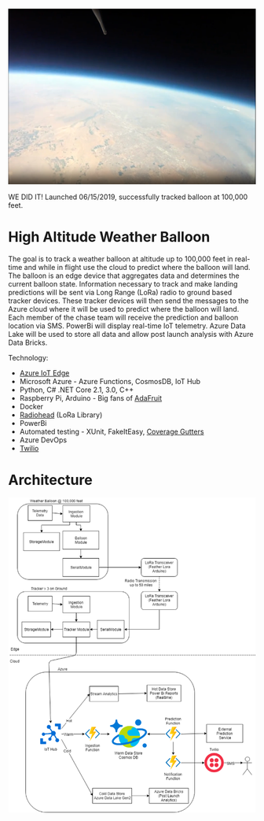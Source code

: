 ![alt text](altitude.PNG "Launch")

WE DID IT! Launched 06/15/2019, successfully tracked balloon at 100,000 feet. 

# High Altitude Weather Balloon

The goal is to track a weather balloon at altitude up to 100,000 feet in real-time and while in flight use the cloud to predict where the balloon will land.  The balloon is an edge device that aggregates data and determines the current balloon state.  Information necessary to track and make landing predictions will be sent via Long Range (LoRa) radio to ground based tracker devices.  These tracker devices will then send the messages to the Azure cloud where it will be used to predict where the balloon will land.  Each member of the chase team will receive the prediction and balloon location via SMS.  PowerBi will display real-time IoT telemetry.  Azure Data Lake will be used to store all data and allow post launch analysis with Azure Data Bricks.

Technology:
- [Azure IoT Edge](https://docs.microsoft.com/en-us/azure/iot-edge/how-to-install-iot-edge-linux-arm)
- Microsoft Azure - Azure Functions, CosmosDB, IoT Hub
- Python, C# .NET Core 2.1, 3.0, C++
- Raspberry Pi, Arduino - Big fans of [AdaFruit](https://www.adafruit.com/product/3078)
- Docker
- [Radiohead](https://www.airspayce.com/mikem/arduino/RadioHead/) (LoRa Library)
- PowerBi
- Automated testing - XUnit, FakeItEasy, [Coverage Gutters](https://marketplace.visualstudio.com/items?itemName=ryanluker.vscode-coverage-gutters)
- Azure DevOps
- [Twilio](https://docs.microsoft.com/en-us/azure/azure-functions/functions-bindings-twilio)


# Architecture
![alt text](WeatherBalloon.png "Architecture")
